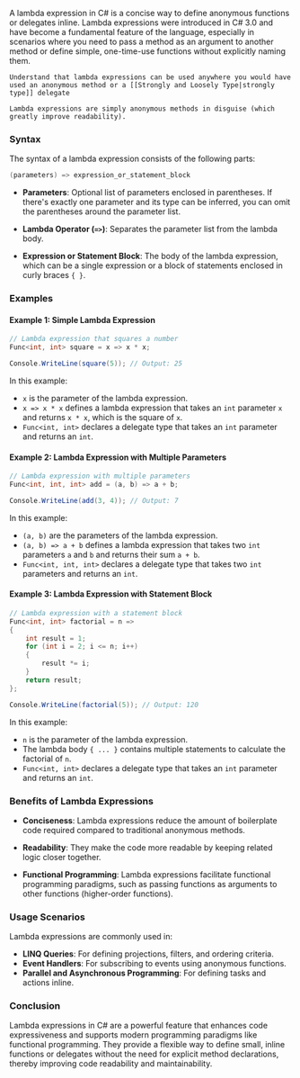 A lambda expression in C# is a concise way to define anonymous functions or delegates inline. Lambda expressions were introduced in C# 3.0 and have become a fundamental feature of the language, especially in scenarios where you need to pass a method as an argument to another method or define simple, one-time-use functions without explicitly naming them.

```ad-note
Understand that lambda expressions can be used anywhere you would have used an anonymous method or a [[Strongly and Loosely Type|strongly type]] delegate
```

```ad-attention
Lambda expressions are simply anonymous methods in disguise (which greatly improve readability).
```
### Syntax

The syntax of a lambda expression consists of the following parts:

```csharp
(parameters) => expression_or_statement_block
```

- **Parameters**: Optional list of parameters enclosed in parentheses. If there's exactly one parameter and its type can be inferred, you can omit the parentheses around the parameter list.
  
- **Lambda Operator (`=>`)**: Separates the parameter list from the lambda body.
  
- **Expression or Statement Block**: The body of the lambda expression, which can be a single expression or a block of statements enclosed in curly braces `{ }`.

### Examples

#### Example 1: Simple Lambda Expression

```csharp
// Lambda expression that squares a number
Func<int, int> square = x => x * x;

Console.WriteLine(square(5)); // Output: 25
```

In this example:
- `x` is the parameter of the lambda expression.
- `x => x * x` defines a lambda expression that takes an `int` parameter `x` and returns `x * x`, which is the square of `x`.
- `Func<int, int>` declares a delegate type that takes an `int` parameter and returns an `int`.

#### Example 2: Lambda Expression with Multiple Parameters

```csharp
// Lambda expression with multiple parameters
Func<int, int, int> add = (a, b) => a + b;

Console.WriteLine(add(3, 4)); // Output: 7
```

In this example:
- `(a, b)` are the parameters of the lambda expression.
- `(a, b) => a + b` defines a lambda expression that takes two `int` parameters `a` and `b` and returns their sum `a + b`.
- `Func<int, int, int>` declares a delegate type that takes two `int` parameters and returns an `int`.

#### Example 3: Lambda Expression with Statement Block

```csharp
// Lambda expression with a statement block
Func<int, int> factorial = n =>
{
    int result = 1;
    for (int i = 2; i <= n; i++)
    {
        result *= i;
    }
    return result;
};

Console.WriteLine(factorial(5)); // Output: 120
```

In this example:
- `n` is the parameter of the lambda expression.
- The lambda body `{ ... }` contains multiple statements to calculate the factorial of `n`.
- `Func<int, int>` declares a delegate type that takes an `int` parameter and returns an `int`.

### Benefits of Lambda Expressions

- **Conciseness**: Lambda expressions reduce the amount of boilerplate code required compared to traditional anonymous methods.
  
- **Readability**: They make the code more readable by keeping related logic closer together.

- **Functional Programming**: Lambda expressions facilitate functional programming paradigms, such as passing functions as arguments to other functions (higher-order functions).

### Usage Scenarios

Lambda expressions are commonly used in:
- **LINQ Queries**: For defining projections, filters, and ordering criteria.
- **Event Handlers**: For subscribing to events using anonymous functions.
- **Parallel and Asynchronous Programming**: For defining tasks and actions inline.

### Conclusion

Lambda expressions in C# are a powerful feature that enhances code expressiveness and supports modern programming paradigms like functional programming. They provide a flexible way to define small, inline functions or delegates without the need for explicit method declarations, thereby improving code readability and maintainability.